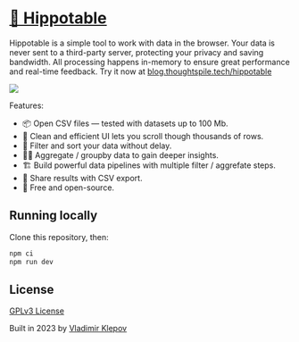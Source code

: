 # [🦛 Hippotable](https://blog.thoughtspile.tech/hippotable/)

Hippotable is a simple tool to work with data in the browser. Your data is never sent to a third-party server, protecting your privacy and saving bandwidth. All processing happens in-memory to ensure great performance and real-time feedback. Try it now at [blog.thoughtspile.tech/hippotable](https://blog.thoughtspile.tech/hippotable/)

![](./docs/hippotable.png)

Features:

- 📦 Open CSV files — tested with datasets up to 100 Mb.
- 🚀 Clean and efficient UI lets you scroll though thousands of rows.
- 🔎 Filter and sort your data without delay.
- 👩‍🔬 Aggregate / groupby data to gain deeper insights.
- 🏗️ Build powerful data pipelines with multiple filter / aggrefate steps.
- 💾 Share results with CSV export.
- 💯 Free and open-source.

## Running locally

Clone this repository, then:

```sh
npm ci
npm run dev
```

## License

[GPLv3 License](./LICENSE)

Built in 2023 by [Vladimir Klepov](https://blog.thoughtspile.tech/)